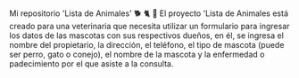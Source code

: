 Mi repositorio 'Lista de Animales' 🐕 🐈 🐇
El proyecto 'Lista de Animales está creado para una veterinaria que necesita utilizar un formulario para ingresar los datos de las mascotas con sus respectivos dueños, en él, se ingresa el nombre del propietario, la dirección, el teléfono, el tipo de mascota (puede ser perro, gato o conejo), el nombre de la mascota y la enfermedad o padecimiento por el que asiste a la consulta.

